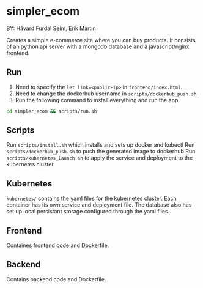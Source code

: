 # simpler_ecom

BY: Håvard Furdal Seim, Erik Martin

Creates a simple e-commerce site where you can buy products. It consists of an python api server with a mongodb database and a javascript/nginx frontend.

## Run

1. Need to specify the `let link=<public-ip>` in `frontend/index.html`.
2. Need to change the dockerhub username in `scripts/dockerhub_push.sh`
3. Run the following command to install everything and run the app

```bash
cd simpler_ecom && scripts/run.sh
```

## Scripts

Run `scripts/install.sh` which installs and sets up docker and kubectl
Run `scripts/dockerhub_push.sh` to push the generated image to dockerhub
Run `scripts/kubernetes_launch.sh` to apply the service and deployment to the kubernetes cluster

## Kubernetes

`kubernetes/` contains the yaml files for the kubernetes cluster. Each container has its own service and deployment file. The database also has set up local persistant storage configured through the yaml files.

## Frontend

Containes frontend code and Dockerfile.

## Backend

Contains backend code and Dockerfile.
